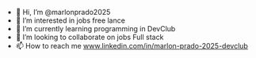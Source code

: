 - 👋 Hi, I’m @marlonprado2025
- 👀 I’m interested in jobs free lance
- 🌱 I’m currently learning programming in DevClub
- 💞️ I’m looking to collaborate on jobs Full stack
- 📫 How to reach me www.linkedin.com/in/marlon-prado-2025-devclub

<!---
marlonprado2025/marlonprado2025 is a ✨ special ✨ repository because its `README.md` (this file) appears on your GitHub profile.
You can click the Preview link to take a look at your changes.
--->
